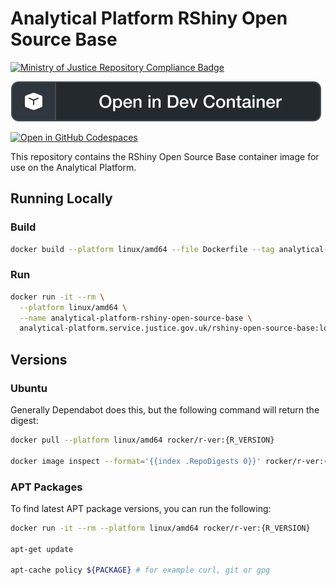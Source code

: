 # Analytical Platform RShiny Open Source Base

[![Ministry of Justice Repository Compliance Badge](https://github-community.service.justice.gov.uk/repository-standards/api/analytical-platform-rshiny-open-source-base/badge)](https://github-community.service.justice.gov.uk/repository-standards/analytical-platform-rshiny-open-source-base)

[![Open in Dev Container](https://raw.githubusercontent.com/ministryofjustice/.devcontainer/refs/heads/main/contrib/badge.svg)](https://vscode.dev/redirect?url=vscode://ms-vscode-remote.remote-containers/cloneInVolume?url=https://github.com/ministryofjustice/analytical-platform-rshiny-open-source-base)

[![Open in GitHub Codespaces](https://github.com/codespaces/badge.svg)](https://codespaces.new/ministryofjustice/analytical-platform-rshiny-open-source-base)


This repository contains the RShiny Open Source Base container image for use on the Analytical Platform.

## Running Locally

### Build

```bash
docker build --platform linux/amd64 --file Dockerfile --tag analytical-platform.service.justice.gov.uk/rshiny-open-source-base:local .
```

### Run

```bash
docker run -it --rm \
  --platform linux/amd64 \
  --name analytical-platform-rshiny-open-source-base \
  analytical-platform.service.justice.gov.uk/rshiny-open-source-base:local
```

## Versions

### Ubuntu

Generally Dependabot does this, but the following command will return the digest:

```bash
docker pull --platform linux/amd64 rocker/r-ver:{R_VERSION}

docker image inspect --format='{{index .RepoDigests 0}}' rocker/r-ver:{R_VERSION}
```

### APT Packages

To find latest APT package versions, you can run the following:

```bash
docker run -it --rm --platform linux/amd64 rocker/r-ver:{R_VERSION}

apt-get update

apt-cache policy ${PACKAGE} # for example curl, git or gpg
```
